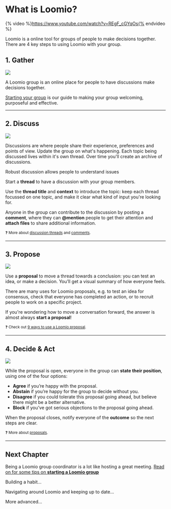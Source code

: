 # What is Loomio?


{% video %}https://www.youtube.com/watch?v=REgF_cGYqOs{% endvideo %}

Loomio is a online tool for groups of people to make decisions together. There are 4 key steps to using Loomio with your group.

## 1. Gather

![](https://i.imgur.com/0GuZDL3.png)

A Loomio group is an online place for people to have discussions make decisions together.

[Starting your group](getting_started.md) is our guide to making your group welcoming, purposeful and effective.

---

## 2. Discuss


![](https://i.imgur.com/NYkZvjk.png)


Discussions are where people share their experience, preferences and points of view. Update the group on what's happening. 
Each topic being discussed lives within it's own thread. Over time you'll create an archive of discussions.

Robust discussion allows people to understand issues

Start a **thread** to have a discussion with your group members.

Use the **thread title** and **context** to introduce the topic: keep each thread focussed on one topic, and make it clear what kind of input you're looking for.

Anyone in the group can contribute to the discussion by posting a **comment**, where they can **@mention** people to get their attention and **attach files** to share additional information.

<small>❓ More about <a href="https://loomio.gitbooks.io/manual/content/en/discussion_threads.html">discussion threads</a> and <a href="https://loomio.gitbooks.io/manual/content/en/comments.html">comments</a>.</small>




---

## 3. Propose

![](https://i.imgur.com/niOczGK.png)

Use a **proposal** to move a thread towards a conclusion: you can test an idea, or make a decision. You’ll get a visual summary of how everyone feels.

There are many uses for Loomio proposals, e.g. to test an idea for consensus, check that everyone has completed an action, or to recruit people to work on a specific project.

If you're wondering how to move a conversation forward, the answer is almost always **start a proposal**!

<small>❓ Check out <a href="https://blog.loomio.org/2015/09/18/9-ways-to-use-a-loomio-proposal-to-turn-a-conversation-into-action/">9 ways to use a Loomio proposal</a>.</small>


---

## 4. Decide & Act

![](https://i.imgur.com/Nd1980L.png)

While the proposal is open, everyone in the group can **state their position**, using  one of the four options:

* **Agree** if you’re happy with the proposal.
* **Abstain** if you’re happy for the group to decide without you.
* **Disagree** if you could tolerate this proposal going ahead, but believe there might be a better alternative.
* **Block** if you’ve got serious objections to the proposal going ahead.

When the proposal closes, notify everyone of the **outcome** so the next steps are clear.

<small>❓ More about <a href="https://loomio.gitbooks.io/manual/content/en/proposals.html">proposals</a>.</small>

---

## Next Chapter

Being a Loomio group coordinator is a lot like hosting a great meeting. [Read on for some tips on **starting a Loomio group**](getting_started.md)

Building a habit...

Navigating around Loomio and keeping up to date...

More advanced...
